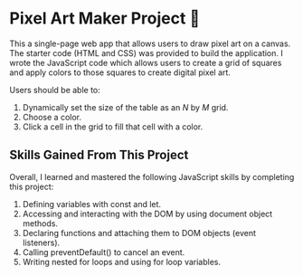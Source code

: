 # Pixel Art Maker Project :art:

This a single-page web app that allows users to draw pixel art on a canvas.
The starter code (HTML and CSS) was provided to build the application. I wrote the JavaScript code which allows users to create a grid of squares and apply colors to those squares to create digital pixel art. <br>

Users should be able to:
1. Dynamically set the size of the table as an _N_ by _M_ grid.
2. Choose a color.
3. Click a cell in the grid to fill that cell with a color.<br>

## Skills Gained From This Project

Overall, I learned and mastered the following JavaScript skills by completing this project: <br>

1. Defining variables with const and let.
2. Accessing and interacting with the DOM by using document object methods.
3. Declaring functions and attaching them to DOM objects (event listeners).
4. Calling preventDefault() to cancel an event. 
5. Writing nested for loops and using for loop variables.
